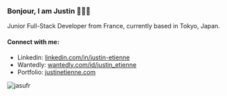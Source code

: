 <h3 align="left">Bonjour, I am Justin 🙇🏻‍♂️</h3>
<p align="left">Junior Full-Stack Developer from France, currently based in Tokyo, Japan.</p>
<h4 align="left">Connect with me:</h4>
<div align="left">
  <ul>
    <li>Linkedin: <a href="https://www.linkedin.com/in/justin-etienne/">linkedin.com/in/justin-etienne</a></li>
    <li>Wantedly: <a href="https://www.wantedly.com/id/justin_etienne">wantedly.com/id/justin_etienne</a></li>
    <li>Portfolio: <a href="https://www.justinetienne.com/">justinetienne.com</a></li>
  </ul>
  <p><img align="left" src="https://github-readme-stats.vercel.app/api/top-langs?username=jasufr&show_icons=true&locale=en&layout=compact" alt="jasufr" /></p>
</div>
